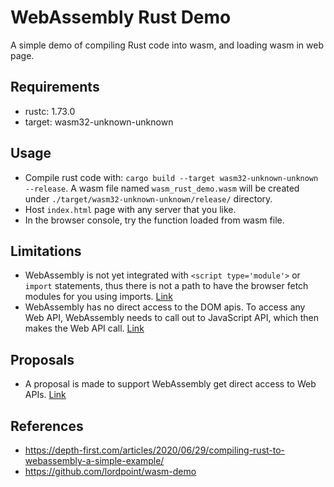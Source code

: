 # WebAssembly Rust Demo

A simple demo of compiling Rust code into wasm, and loading wasm in web page.

## Requirements

- rustc: 1.73.0
- target: wasm32-unknown-unknown

## Usage

- Compile rust code with: `cargo build --target wasm32-unknown-unknown --release`. A wasm file named `wasm_rust_demo.wasm` will be created under `./target/wasm32-unknown-unknown/release/` directory.
- Host `index.html` page with any server that you like.
- In the browser console, try the function loaded from wasm file.

## Limitations

- WebAssembly is not yet integrated with `<script type='module'>` or `import` statements, thus there is not a path to have the browser fetch modules for you using imports. [Link](https://developer.mozilla.org/en-US/docs/WebAssembly/Loading_and_running)
- WebAssembly has no direct access to the DOM apis. To access any Web API, WebAssembly needs to call out to JavaScript API, which then makes the Web API call. [Link](https://developer.mozilla.org/en-US/docs/WebAssembly/Concepts#porting_from_cc)

## Proposals

- A proposal is made to support WebAssembly get direct access to Web APIs. [Link](https://github.com/WebAssembly/proposals/issues/16)

## References

- https://depth-first.com/articles/2020/06/29/compiling-rust-to-webassembly-a-simple-example/
- https://github.com/lordpoint/wasm-demo
